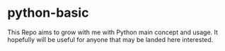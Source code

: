 # python-basic
This Repo aims to grow with me with Python main concept and usage.
It hopefully will be useful for anyone that may be landed here interested.


